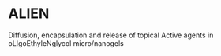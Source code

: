 # ALIEN
Diffusion, encapsulation and release of topical Active agents in oLIgoEthyleNglycol micro/nanogels
